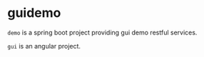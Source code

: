 # guidemo

`demo` is a spring boot project providing gui demo restful services.

`gui` is an angular project.
